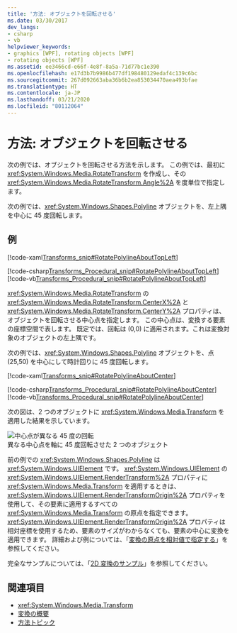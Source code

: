 ```yaml
---
title: '方法: オブジェクトを回転させる'
ms.date: 03/30/2017
dev_langs:
- csharp
- vb
helpviewer_keywords:
- graphics [WPF], rotating objects [WPF]
- rotating objects [WPF]
ms.assetid: ee3466cd-e66f-4e8f-8a5a-71d77bc1e390
ms.openlocfilehash: e17d3b7b9986b477df198480129edaf4c139c6bc
ms.sourcegitcommit: 267d092663aba36b6b2ea853034470aea493bfae
ms.translationtype: HT
ms.contentlocale: ja-JP
ms.lasthandoff: 03/21/2020
ms.locfileid: "80112064"
---
```

# <a name="how-to-rotate-an-object"></a>方法: オブジェクトを回転させる
次の例では、オブジェクトを回転させる方法を示します。 この例では、最初に <xref:System.Windows.Media.RotateTransform> を作成し、その <xref:System.Windows.Media.RotateTransform.Angle%2A> を度単位で指定します。  
  
 次の例では、<xref:System.Windows.Shapes.Polyline> オブジェクトを、左上隅を中心に 45 度回転します。  
  
## <a name="example"></a>例  
 [!code-xaml[Transforms_snip#RotatePolylineAboutTopLeft](~/samples/snippets/csharp/VS_Snippets_Wpf/Transforms_snip/CS/RotateTransformExample.xaml#rotatepolylineabouttopleft)]  
  
 [!code-csharp[Transforms_Procedural_snip#RotatePolylineAboutTopLeft](~/samples/snippets/csharp/VS_Snippets_Wpf/Transforms_Procedural_snip/CSharp/RotateTransformExample.cs#rotatepolylineabouttopleft)]
 [!code-vb[Transforms_Procedural_snip#RotatePolylineAboutTopLeft](~/samples/snippets/visualbasic/VS_Snippets_Wpf/Transforms_Procedural_snip/VisualBasic/RotateTransformExample.vb#rotatepolylineabouttopleft)]  
  
 <xref:System.Windows.Media.RotateTransform> の <xref:System.Windows.Media.RotateTransform.CenterX%2A> と <xref:System.Windows.Media.RotateTransform.CenterY%2A> プロパティは、オブジェクトを回転させる中心点を指定します。 この中心点は、変換する要素の座標空間で表します。 既定では、回転は (0,0) に適用されます。これは変換対象のオブジェクトの左上隅です。  
  
 次の例では、<xref:System.Windows.Shapes.Polyline> オブジェクトを、点 (25,50) を中心にして時計回りに 45 度回転します。  
  
 [!code-xaml[Transforms_snip#RotatePolylineAboutCenter](~/samples/snippets/csharp/VS_Snippets_Wpf/Transforms_snip/CS/RotateTransformExample.xaml#rotatepolylineaboutcenter)]  
  
 [!code-csharp[Transforms_Procedural_snip#RotatePolylineAboutCenter](~/samples/snippets/csharp/VS_Snippets_Wpf/Transforms_Procedural_snip/CSharp/RotateTransformExample.cs#rotatepolylineaboutcenter)]
 [!code-vb[Transforms_Procedural_snip#RotatePolylineAboutCenter](~/samples/snippets/visualbasic/VS_Snippets_Wpf/Transforms_Procedural_snip/VisualBasic/RotateTransformExample.vb#rotatepolylineaboutcenter)]  
  
 次の図は、2 つのオブジェクトに <xref:System.Windows.Media.Transform> を適用した結果を示しています。  
  
 ![中心点が異なる 45 度の回転](./media/wcpsdk-graphicsmm-rotatetransform45degrees.gif "wcpsdk_graphicsmm_rotatetransform45degrees")  
異なる中心点を軸に 45 度回転させた 2 つのオブジェクト  
  
 前の例での <xref:System.Windows.Shapes.Polyline> は <xref:System.Windows.UIElement> です。 <xref:System.Windows.UIElement> の <xref:System.Windows.UIElement.RenderTransform%2A> プロパティに <xref:System.Windows.Media.Transform> を適用するときは、<xref:System.Windows.UIElement.RenderTransformOrigin%2A> プロパティを使用して、その要素に適用するすべての <xref:System.Windows.Media.Transform> の原点を指定できます。 <xref:System.Windows.UIElement.RenderTransformOrigin%2A> プロパティは相対座標を使用するため、要素のサイズがわからなくても、要素の中心に変換を適用できます。 詳細および例については、「[変換の原点を相対値で指定する](how-to-specify-the-origin-of-a-transform-by-using-relative-values.md)」を参照してください。  
  
 完全なサンプルについては、「[2D 変換のサンプル](https://github.com/Microsoft/WPF-Samples/tree/master/Graphics/2DTransforms)」を参照してください。  
  
## <a name="see-also"></a>関連項目

- <xref:System.Windows.Media.Transform>
- [変換の概要](transforms-overview.md)
- [方法トピック](transformations-how-to-topics.md)
